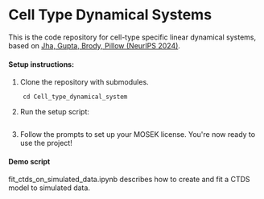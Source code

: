 # Cell Type Dynamical Systems 

This is the code repository for cell-type specific linear dynamical systems, based on [Jha, Gupta, Brody, Pillow (NeurIPS 2024)](https://www.biorxiv.org/content/10.1101/2024.07.08.602520v1).


#### Setup instructions:
1. Clone the repository with submodules.
``` git clone --recurse-submodules https://github.com/yourusername/your-repo-name.git
    cd Cell_type_dynamical_system
```
2. Run the setup script:
``` bash setup.sh
```
3.  Follow the prompts to set up your MOSEK license.
You're now ready to use the project!

#### Demo script
fit_ctds_on_simulated_data.ipynb describes how to create and fit a CTDS model to simulated data.